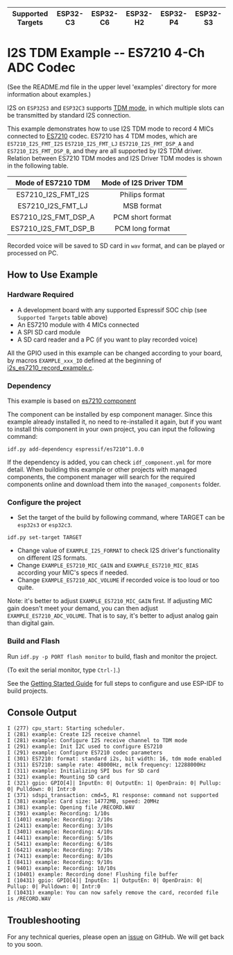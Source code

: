 | Supported Targets | ESP32-C3 | ESP32-C6 | ESP32-H2 | ESP32-P4 | ESP32-S3 |
| ----------------- | -------- | -------- | -------- | -------- | -------- |

# I2S TDM Example -- ES7210 4-Ch ADC Codec

(See the README.md file in the upper level 'examples' directory for more information about examples.)

I2S on `ESP32S3` and `ESP32C3` supports [TDM mode](https://docs.espressif.com/projects/esp-idf/en/latest/esp32s3/api-reference/peripherals/i2s.html#tdm-mode), in which multiple slots can be transmitted by standard I2S connection.

This example demonstrates how to use I2S TDM mode to record 4 MICs connected to [ES7210](http://www.everest-semi.com/pdf/ES7210%20PB.pdf) codec. ES7210 has 4 TDM modes, which are `ES7210_I2S_FMT_I2S` `ES7210_I2S_FMT_LJ` `ES7210_I2S_FMT_DSP_A` and `ES7210_I2S_FMT_DSP_B`, and they are all supported by I2S TDM driver. Relation between ES7210 TDM modes and I2S Driver TDM modes is shown in the following table.

|  Mode of ES7210 TDM  | Mode of I2S Driver TDM |
| :------------------: | :--------------------: |
|  ES7210_I2S_FMT_I2S  |     Philips format     |
|  ES7210_I2S_FMT_LJ   |       MSB format       |
| ES7210_I2S_FMT_DSP_A |    PCM short format    |
| ES7210_I2S_FMT_DSP_B |    PCM long format     |

Recorded voice will be saved to SD card in `wav` format, and can be played or processed on PC.

## How to Use Example

### Hardware Required

* A development board with any supported Espressif SOC chip (see `Supported Targets` table above)
* An ES7210 module with 4 MICs connected
* A SPI SD card module
* A SD card reader and a PC (if you want to play recorded voice)

All the GPIO used in this example can be changed according to your board, by macros `EXAMPLE_xxx_IO` defined at the beginning of [i2s_es7210_record_example.c](main/i2s_es7210_record_example.c).

### Dependency

This example is based on [es7210 component](https://components.espressif.com/component/espressif/es7210)

The component can be installed by esp component manager. Since this example already installed it, no need to re-installed it again, but if you want to install this component in your own project, you can input the following command:
```
idf.py add-dependency espressif/es7210^1.0.0
```

If the dependency is added, you can check `idf_component.yml` for more detail. When building this example or other projects with managed components, the component manager will search for the required components online and download them into the `managed_components` folder.

### Configure the project

* Set the target of the build by following command, where TARGET can be `esp32s3` or `esp32c3`.
```
idf.py set-target TARGET
```
* Change value of `EXAMPLE_I2S_FORMAT` to check I2S driver's functionality on different I2S formats.
* Change `EXAMPLE_ES7210_MIC_GAIN` and `EXAMPLE_ES7210_MIC_BIAS` according your MIC's specs if needed.
* Change `EXAMPLE_ES7210_ADC_VOLUME` if recorded voice is too loud or too quite.

Note: it's better to adjust `EXAMPLE_ES7210_MIC_GAIN` first. If adjusting MIC gain doesn't meet your demand, you can then adjust `EXAMPLE_ES7210_ADC_VOLUME`. That is to say, it's better to adjust analog gain than digital gain.

### Build and Flash

Run `idf.py -p PORT flash monitor` to build, flash and monitor the project.

(To exit the serial monitor, type ``Ctrl-]``.)

See the [Getting Started Guide](https://docs.espressif.com/projects/esp-idf/en/latest/get-started/index.html) for full steps to configure and use ESP-IDF to build projects.

## Console Output

```
I (277) cpu_start: Starting scheduler.
I (281) example: Create I2S receive channel
I (281) example: Configure I2S receive channel to TDM mode
I (291) example: Init I2C used to configure ES7210
I (291) example: Configure ES7210 codec parameters
I (301) ES7210: format: standard i2s, bit width: 16, tdm mode enabled
I (311) ES7210: sample rate: 48000Hz, mclk frequency: 12288000Hz
I (311) example: Initializing SPI bus for SD card
I (321) example: Mounting SD card
I (321) gpio: GPIO[4]| InputEn: 0| OutputEn: 1| OpenDrain: 0| Pullup: 0| Pulldown: 0| Intr:0
I (371) sdspi_transaction: cmd=5, R1 response: command not supported
I (381) example: Card size: 14772MB, speed: 20MHz
I (381) example: Opening file /RECORD.WAV
I (391) example: Recording: 1/10s
I (1401) example: Recording: 2/10s
I (2411) example: Recording: 3/10s
I (3401) example: Recording: 4/10s
I (4411) example: Recording: 5/10s
I (5411) example: Recording: 6/10s
I (6421) example: Recording: 7/10s
I (7411) example: Recording: 8/10s
I (8411) example: Recording: 9/10s
I (9401) example: Recording: 10/10s
I (10401) example: Recording done! Flushing file buffer
I (10431) gpio: GPIO[4]| InputEn: 1| OutputEn: 0| OpenDrain: 0| Pullup: 0| Pulldown: 0| Intr:0
I (10431) example: You can now safely remove the card, recorded file is /RECORD.WAV
```

## Troubleshooting

For any technical queries, please open an [issue](https://github.com/espressif/esp-idf/issues) on GitHub. We will get back to you soon.
